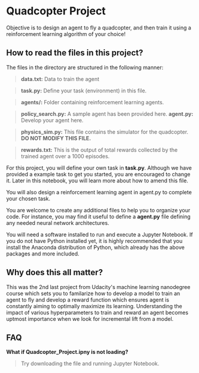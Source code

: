 # Quadcopter Project

Objective is to design an agent to fly a quadcopter, and then train it using a reinforcement learning algorithm of your choice!

## How to read the files in this project?

The files in the directory are structured in the following manner:

> **data.txt:** Data to train the agent

> **task.py:** Define your task (environment) in this file.

> **agents/:** Folder containing reinforcement learning agents.

> **policy_search.py:** A sample agent has been provided here.
> **agent.py:** Develop your agent here.

> **physics_sim.py:** This file contains the simulator for the quadcopter. **DO NOT MODIFY THIS FILE.**

> **rewards.txt:** This is the output of total rewards collected by the trained agent over a 1000 episodes.


For this project, you will define your own task in **task.py**. Although we have provided a example task to get you started, you are encouraged to change it. Later in this notebook, you will learn more about how to amend this file.

You will also design a reinforcement learning agent in agent.py to complete your chosen task.

You are welcome to create any additional files to help you to organize your code. For instance, you may find it useful to define a **agent.py** file defining any needed neural network architectures.

You will need a software installed to run and execute a Jupyter Notebook. If you do not have Python installed yet, it is highly recommended that you install the Anaconda distribution of Python, which already has the above packages and more included. 

## **Why does this all matter?**

This was the 2nd last project from Udacity's machine learning nanodegree course which sets you to familarize how to develop a model to train an agent to fly and develop a reward function which ensures agent is constantly aiming to optimally maximize its learning. Understanding the impact of various hyperparameters to train and reward an agent becomes uptmost importance when we look for incremental lift from a model.


## FAQ

**What if Quadcopter_Project.ipny is not loading?**
> Try downloading the file and running Jupyter Notebook.

